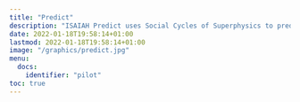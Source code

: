 ```yaml
---
title: "Predict"
description: "ISAIAH Predict uses Social Cycles of Superphysics to predict outcomes in society."
date: 2022-01-18T19:58:14+01:00
lastmod: 2022-01-18T19:58:14+01:00
image: "/graphics/predict.jpg"
menu:
  docs:
    identifier: "pilot"
toc: true
---
```



